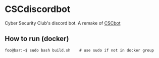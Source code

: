 # CSCdiscordbot

Cyber Security Club's discord bot. A remake of [CSCbot](https://github.com/Hiexy/CSCBot)


## How to run (docker)


```console
foo@bar:~$ sudo bash build.sh    # use sudo if not in docker group
```